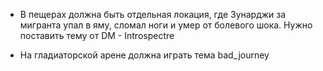 - В пещерах должна быть отдельная локация, где Зунарджи за мигранта упал в яму, сломал ноги и умер от болевого шока. Нужно поставить тему от DM - Introspectre

- На гладиаторской арене должна играть тема bad_journey